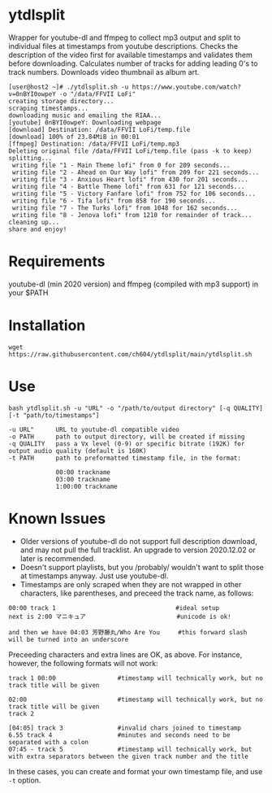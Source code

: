 # ytdlsplit
Wrapper for youtube-dl and ffmpeg to collect mp3 output and split to individual files at timestamps from youtube descriptions. Checks the description of the video first for available timestamps and validates them before downloading. Calculates number of tracks for adding leading 0's to track numbers. Downloads video thumbnail as album art.
```
[user@host2 ~]# ./ytdlsplit.sh -u https://www.youtube.com/watch?v=0nBYI0owpeY -o "/data/FFVII LoFi"
creating storage directory...
scraping timestamps...
downloading music and emailing the RIAA...
[youtube] 0nBYI0owpeY: Downloading webpage
[download] Destination: /data/FFVII LoFi/temp.file
[download] 100% of 23.84MiB in 00:01
[ffmpeg] Destination: /data/FFVII LoFi/temp.mp3
Deleting original file /data/FFVII LoFi/temp.file (pass -k to keep)
splitting...
 writing file "1 - Main Theme lofi" from 0 for 209 seconds...
 writing file "2 - Ahead on Our Way lofi" from 209 for 221 seconds...
 writing file "3 - Anxious Heart lofi" from 430 for 201 seconds...
 writing file "4 - Battle Theme lofi" from 631 for 121 seconds...
 writing file "5 - Victory Fanfare lofi" from 752 for 106 seconds...
 writing file "6 - Tifa lofi" from 858 for 190 seconds...
 writing file "7 - The Turks lofi" from 1048 for 162 seconds...
 writing file "8 - Jenova lofi" from 1210 for remainder of track...
cleaning up...
share and enjoy!
```
# Requirements
youtube-dl (min 2020 version) and ffmpeg (compiled with mp3 support) in your $PATH
# Installation
 `wget https://raw.githubusercontent.com/ch604/ytdlsplit/main/ytdlsplit.sh`
# Use
```
bash ytdlsplit.sh -u "URL" -o "/path/to/output directory" [-q QUALITY] [-t "path/to/timestamps"]
 
-u URL"      URL to youtube-dl compatible video
-o PATH      path to output directory, will be created if missing
-q QUALITY   pass a Vx level (0-9) or specific bitrate (192K) for output audio quality (default is 160K)
-t PATH      path to preformatted timestamp file, in the format:

             00:00 trackname
             03:00 trackname
             1:00:00 trackname
```
# Known Issues
- Older versions of youtube-dl do not support full description download, and may not pull the full tracklist. An upgrade to version 2020.12.02 or later is recommended.
- Doesn't support playlists, but you /probably/ wouldn't want to split those at timestamps anyway. Just use youtube-dl.
- Timestamps are only scraped when they are not wrapped in other characters, like parentheses, and preceed the track name, as follows:
```
00:00 track 1                                 #ideal setup
next is 2:00 マニキュア                         #unicode is ok!

and then we have 04:03 芳野藤丸/Who Are You     #this forward slash will be turned into an underscore
```
Preceeding characters and extra lines are OK, as above. For instance, however, the following formats will not work:
```
track 1 00:00                 #timestamp will technically work, but no track title will be given

02:00                         #timestamp will technically work, but no track title will be given
track 2

[04:05] track 3               #invalid chars joined to timestamp
6.55 track 4                  #minutes and seconds need to be separated with a colon
07:45 - track 5               #timestamp will technically work, but with extra separators between the given track number and the title
```
In these cases, you can create and format your own timestamp file, and use `-t` option.

